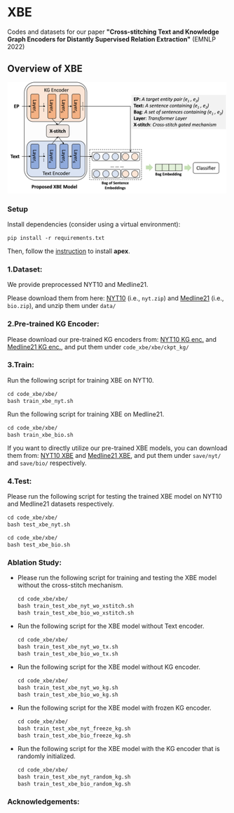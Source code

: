 # XBE
Codes and datasets for our paper **"Cross-stitching Text and Knowledge Graph Encoders for Distantly Supervised Relation Extraction"** (EMNLP 2022)
## Overview of XBE
  <img src="/xbe_overview.png" width="500">

### Setup
Install dependencies (consider using a virtual environment):
~~~~
pip install -r requirements.txt
~~~~
Then, follow the [instruction](https://github.com/NVIDIA/apex) to install **apex**.

### 1.Dataset:
We provide preprocessed NYT10 and Medline21.

Please download them from here: [NYT10](http://www.cl.ecei.tohoku.ac.jp/~dq/Data_for_EMNLP2022/nyt.zip) (i.e., `nyt.zip`) and [Medline21](http://www.cl.ecei.tohoku.ac.jp/~dq/Data_for_EMNLP2022/bio.zip) (i.e., `bio.zip`), and unzip them under `data/`

### 2.Pre-trained KG Encoder:
Please download our pre-trained KG encoders from: [NYT10 KG enc.](http://www.cl.ecei.tohoku.ac.jp/~dq/Data_for_EMNLP2022/nyt-pre-kg.ckpt) and [Medline21 KG enc.](http://www.cl.ecei.tohoku.ac.jp/~dq/Data_for_EMNLP2022/bio-pre-kg.ckpt), and put them under `code_xbe/xbe/ckpt_kg/`

### 3.Train:
Run the following script for training XBE on NYT10.
~~~
cd code_xbe/xbe/
bash train_xbe_nyt.sh
~~~
Run the following script for training XBE on Medline21.
~~~
cd code_xbe/xbe/
bash train_xbe_bio.sh
~~~

If you want to directly utilize our pre-trained XBE models, you can download them from: [NYT10 XBE](http://www.cl.ecei.tohoku.ac.jp/~dq/Data_for_EMNLP2022/TXKG0.6nyt_bert-base-uncased_TransE_re_direct__kg_crst_resi.mdl) and [Medline21 XBE](http://www.cl.ecei.tohoku.ac.jp/~dq/Data_for_EMNLP2022/TXKG1.0bio_bert-base-uncased_TransE_re_direct__kg_crst_bio_resi.mdl), and put them under `save/nyt/` and `save/bio/` respectively.
### 4.Test:
Please run the following script for testing the trained XBE model on NYT10 and Medline21 datasets respectively.
~~~~
cd code_xbe/xbe/
bash test_xbe_nyt.sh
~~~~
~~~~
cd code_xbe/xbe/
bash test_xbe_bio.sh
~~~~

### Ablation Study:
- Please run the following script for training and testing the XBE model without the cross-stitch mechanism.
  ~~~
  cd code_xbe/xbe/
  bash train_test_xbe_nyt_wo_xstitch.sh
  bash train_test_xbe_bio_wo_xstitch.sh
  ~~~
- Run the following script for the XBE model without Text encoder.
  ~~~
  cd code_xbe/xbe/
  bash train_test_xbe_nyt_wo_tx.sh
  bash train_test_xbe_bio_wo_tx.sh
  ~~~
- Run the following script for the XBE model without KG encoder.
  ~~~
  cd code_xbe/xbe/
  bash train_test_xbe_nyt_wo_kg.sh
  bash train_test_xbe_bio_wo_kg.sh
  ~~~
- Run the following script for the XBE model with frozen KG encoder.
  ~~~
  cd code_xbe/xbe/
  bash train_test_xbe_nyt_freeze_kg.sh
  bash train_test_xbe_bio_freeze_kg.sh
  ~~~
- Run the following script for the XBE model with the KG encoder that is randomly initialized.
  ~~~
  cd code_xbe/xbe/
  bash train_test_xbe_nyt_random_kg.sh
  bash train_test_xbe_bio_random_kg.sh
  ~~~

### Acknowledgements:
